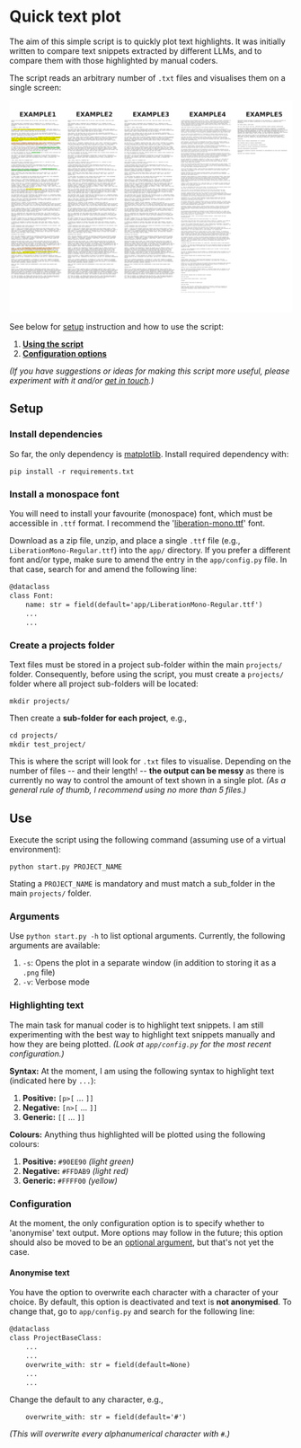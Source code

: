 # Quick text plot

The aim of this simple script is to quickly plot text highlights. It was initially written to compare text snippets extracted by different LLMs, and to compare them with those highlighted by manual coders.

The script reads an arbitrary number of `.txt` files and visualises them on a single screen:

![Example output from five text files.](/example.png)

See below for [setup](#Setup) instruction and how to use the script: 

1. **[Using the script](#Use)**
2. **[Configuration options](#Configuration)**

*(If you have suggestions or ideas for making this script more useful, please experiment with it and/or [get in touch](https://github.com/REPPL).)*


## Setup


### Install dependencies

So far, the only dependency is [matplotlib](https://matplotlib.org/). Install required dependency with:

```
pip install -r requirements.txt
```


### Install a monospace font

You will need to install your favourite (monospace) font, which must be accessible in `.ttf` format. I recommend the  '[liberation-mono.ttf](https://www.fontsquirrel.com/fonts/liberation-mono)' font.

Download as a zip file, unzip, and place a single `.ttf` file (e.g.,  `LiberationMono-Regular.ttf`) into the `app/` directory. If you prefer a different font and/or type, make sure to amend the entry in the `app/config.py` file. In that case, search for and amend the following line:

```
@dataclass
class Font:
    name: str = field(default='app/LiberationMono-Regular.ttf')
    ...
    ...
```


### Create a projects folder

Text files must be stored in a project sub-folder within the main `projects/` folder. Consequently, 
before using the script, you must create a `projects/` folder where all project sub-folders will be located:

```
mkdir projects/
```

Then create a **sub-folder for each project**, e.g.,

```
cd projects/
mkdir test_project/
```

This is where the script will look for `.txt` files to visualise. Depending on the number of files -- and their length! -- **the output can be messy** as there is currently no way to control the amount of text shown in a single plot. *(As a general rule of thumb, I recommend using no more than 5 files.)*


## Use

Execute the script using the following command (assuming use of a virtual environment):

```
python start.py PROJECT_NAME
```

Stating a `PROJECT_NAME` is mandatory and must match a sub_folder in the main `projects/` folder.


### Arguments

Use `python start.py -h` to list optional arguments. Currently, the following arguments are available:

1. `-s`: Opens the plot in a separate window (in addition to storing it as a `.png` file)
2. `-v`: Verbose mode


### Highlighting text

The main task for manual coder is to highlight text snippets. I am still experimenting with the best way to highlight text snippets manually and how they are being plotted. *(Look at `app/config.py` for the most recent configuration.)*

**Syntax:** At the moment, I am using the following syntax to highlight text (indicated here by `...`):

1. **Positive:** `[p>[` ... `]]`
2. **Negative:** `[n>[` ... `]]`
3. **Generic:** `[[` ... `]]`

**Colours:** Anything thus highlighted will be plotted using the following colours:

1. **Positive:** `#90EE90` *(light green)*
2. **Negative:** `#FFDAB9` *(light red)*
3. **Generic:** `#FFFF00` *(yellow)*


### Configuration

At the moment, the only configuration option is to specify whether to 'anonymise' text output. More options may follow in the future; this option should also be moved to be an [optional argument](#Arguments), but that's not yet the case.


#### Anonymise text

You have the option to overwrite each character with a character of your choice. By default, this option is deactivated and text is **not anonymised**. To change that, go to `app/config.py` and search for the following line:

```
@dataclass
class ProjectBaseClass:
    ...
    ...
    overwrite_with: str = field(default=None)
    ...
    ...
```

Change the default to any character, e.g.,

```
    overwrite_with: str = field(default='#')
```

*(This will overwrite every alphanumerical character with `#`.)*
